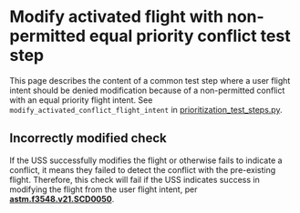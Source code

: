 # Modify activated flight with non-permitted equal priority conflict test step

This page describes the content of a common test step where a user flight intent should be denied modification because
of a non-permitted conflict with an equal priority flight intent.
See `modify_activated_conflict_flight_intent` in [prioritization_test_steps.py](prioritization_test_steps.py).

## Incorrectly modified check

If the USS successfully modifies the flight or otherwise fails to indicate a conflict, it means they failed to detect
the conflict with the pre-existing flight.
Therefore, this check will fail if the USS indicates success in modifying the flight from the user flight intent,
per **[astm.f3548.v21.SCD0050](../../requirements/astm/f3548/v21.md)**.
